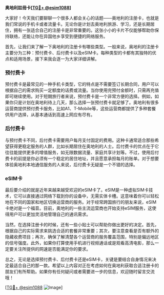 **奥地利註冊卡[[TG💪+ @esim1088](https://t.me/s/esim1088)]**

大家好！今天我们要聊聊一个很多人都会关心的话题——奥地利的注册卡，也就是我们常说的手机卡或者流量卡。无论你是计划去奥地利旅游、学习，还是长期居住，拥有一张适合自己的注册卡是非常重要的。这张小小的卡片不仅能够帮助你保持联络，还能让你在异国他乡享受到便捷的网络服务。

首先，让我们来了解一下奥地利的注册卡有哪些类型。一般来说，奥地利的注册卡主要分为三种：预付费卡、后付费卡以及eSIM卡。每种类型的卡都有其独特的优点和适用场景，接下来我会逐一为大家详细讲解。

### 预付费卡

预付费卡是最常见的一种手机卡类型，它的特点是不需要签订长期合同，用户可以根据自己的需求购买一定额度的话费或流量。当你使用完预付金额时，只需再充值即可继续使用。对于短期旅行者来说，预付费卡是一个非常方便的选择。例如，如果你只是计划在奥地利待上几天，那么选择一张预付费卡就足够了。奥地利有很多运营商提供预付费卡服务，比如A1、T-Mobile等，这些运营商都提供了多种套餐供用户选择，从基本通话到高速上网应有尽有。

### 后付费卡

与预付费卡不同，后付费卡需要用户每月支付固定的费用。这种卡通常适合那些希望获得更稳定服务的人群，比如长期居住在奥地利的人士。后付费卡的优点在于它往往能提供更多的增值服务，如无限数据流量、家庭共享计划等。不过，使用后付费卡的前提是你必须有一个稳定的居住地址，并且愿意承担每月的账单。对于想要体验奥地利本地通信服务的人来说，后付费卡无疑是一个不错的选择。

### eSIM卡

最后要介绍的就是近年来越来越受欢迎的eSIM卡了。eSIM是一种虚拟SIM卡技术，它可以直接通过网络下载到你的设备中，无需实体卡槽。这意味着你可以轻松地在不同的国家和地区切换运营商的服务。对于经常跨国旅行的朋友来说，eSIM卡绝对是一个福音。目前，奥地利的一些主流运营商也开始支持eSIM服务，这使得用户可以更加灵活地管理自己的通讯需求。

当然，在选择注册卡的时候，还有一些小贴士可以帮助你做出更好的决定。首先，根据自己的实际需求来挑选合适的套餐非常重要；其次，要注意查看是否有额外的隐藏收费项目；再次，确保了解清楚各个运营商的服务覆盖范围，特别是偏远地区的信号强度。此外，如果你打算使用手机进行视频通话或是观看高清电影，那么一定要关注所提供的网速是否能满足你的要求。

总之，无论是选择预付费卡、后付费卡还是eSIM卡，关键是要结合自身情况来决定最适合自己的那一款。希望以上内容对正在考虑如何在奥地利获取合适注册卡的朋友们有所帮助。如果你有任何疑问或者需要进一步的信息，欢迎随时留言交流哦！

[[TG💪+ @esim1088](https://t.me/s/esim1088) ![Image](https://i.postimg.cc/4NQfJmqS/Snipaste-2025-05-13-00-14-12.png)]